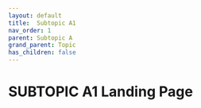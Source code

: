 ```yaml
---
layout: default
title:  Subtopic A1
nav_order: 1
parent: Subtopic A
grand_parent: Topic
has_children: false
---
```


# SUBTOPIC A1 Landing Page